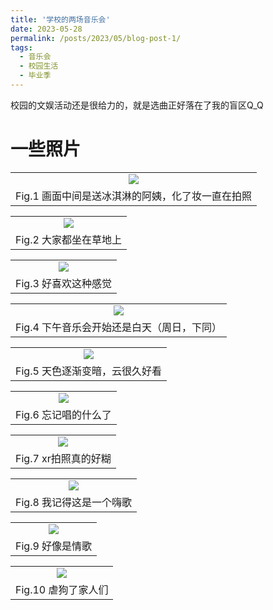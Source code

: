 ```yaml
---
title: '学校的两场音乐会'
date: 2023-05-28
permalink: /posts/2023/05/blog-post-1/
tags:
  - 音乐会
  - 校园生活
  - 毕业季
---
```

校园的文娱活动还是很给力的，就是选曲正好落在了我的盲区Q_Q

一些照片
======

<table width="100%" border="0" cellspacing="0" cellpadding="0">
  <tr>
    <td align="center"><img src="/images/2023-5-yinyuehui-1.JPG"/> </td>
  </tr>
  <tr>
    <td align="center">Fig.1 画面中间是送冰淇淋的阿姨，化了妆一直在拍照</td>
  </tr>
</table>

<table width="100%" border="0" cellspacing="0" cellpadding="0">
  <tr>
    <td align="center"><img src="/images/2023-5-yinyuehui-2.JPG"/> </td>
  </tr>
  <tr>
    <td align="center">Fig.2 大家都坐在草地上</td>
  </tr>
</table>
<table width="100%" border="0" cellspacing="0" cellpadding="0">
  <tr>
    <td align="center"><img src="/images/2023-5-yinyuehui-3.JPG"/> </td>
  </tr>
  <tr>
    <td align="center">Fig.3 好喜欢这种感觉</td>
  </tr>
</table>

<table width="100%" border="0" cellspacing="0" cellpadding="0">
  <tr>
    <td align="center"><img src="/images/2023-5-yinyuehui-4.JPG"/> </td>
  </tr>
  <tr>
    <td align="center">Fig.4 下午音乐会开始还是白天（周日，下同）</td>
  </tr>
</table><table width="100%" border="0" cellspacing="0" cellpadding="0">
  <tr>
    <td align="center"><img src="/images/2023-5-yinyuehui-5.JPG"/> </td>
  </tr>
  <tr>
    <td align="center">Fig.5 天色逐渐变暗，云很久好看</td>
  </tr>
</table>

<table width="100%" border="0" cellspacing="0" cellpadding="0">
  <tr>
    <td align="center"><img src="/images/2023-5-yinyuehui-6.JPG"/> </td>
  </tr>
  <tr>
    <td align="center">Fig.6 忘记唱的什么了</td>
  </tr>
</table><table width="100%" border="0" cellspacing="0" cellpadding="0">
  <tr>
    <td align="center"><img src="/images/2023-5-yinyuehui-7.JPG"/> </td>
  </tr>
  <tr>
    <td align="center">Fig.7 xr拍照真的好糊</td>
  </tr>
</table>

<table width="100%" border="0" cellspacing="0" cellpadding="0">
  <tr>
    <td align="center"><img src="/images/2023-5-yinyuehui-8.JPG"/> </td>
  </tr>
  <tr>
    <td align="center">Fig.8 我记得这是一个嗨歌</td>
  </tr>
</table>
<table width="100%" border="0" cellspacing="0" cellpadding="0">
  <tr>
    <td align="center"><img src="/images/2023-5-yinyuehui-9.JPG"/> </td>
  </tr>
  <tr>
    <td align="center">Fig.9 好像是情歌</td>
  </tr>
</table>
<table width="100%" border="0" cellspacing="0" cellpadding="0">
  <tr>
    <td align="center"><img src="/images/2023-5-yinyuehui-10.JPG"/> </td>
  </tr>
  <tr>
    <td align="center">Fig.10 虐狗了家人们</td>
  </tr>
</table>
